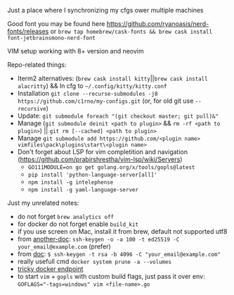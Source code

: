 Just a place where I synchronizing my cfgs ower multiple machines

Good font you may be found here https://github.com/ryanoasis/nerd-fonts/releases
 or `brew tap homebrew/cask-fonts && brew cask install font-jetbrainsmono-nerd-font`

VIM setup working with 8+ version and neovim

Repo-related things:
- Iterm2 alternatives: (`brew cask install kitty`||`brew cask install alacritty`) && ln cfg to `~/.config/kitty/kitty.conf`
- Installation `git clone --recurse-submodules -j8 https://github.com/c1rno/my-configs.git`
  (or, for old git use `--recursive`)
- Update: `git submodule foreach "(git checkout master; git pull)&"`
- Manage (`git submodule deinit <path to plugin>` && `rm -rf <path to plugin>`) ||
  `git rm [--cached] <path to plugin>`
- Manage `git submodule add https://github.com/<plugin name> vimfiles\pack\plugins\start\<plugin name>`
- Don't forget about LSP for vim completition and navigation (https://github.com/prabirshrestha/vim-lsp/wiki/Servers)
  - `GO111MODULE=on go get golang.org/x/tools/gopls@latest`
  - `pip install 'python-language-server[all]'`
  - `npm install -g intelephense`
  - `npm install -g yaml-language-server`

Just my unrelated notes:
- do not forget `brew analytics off`
- for docker do not forget enable `build_kit`
- if you use screen on Mac, install it from brew, default not supported utf8
- from [another-doc](https://medium.com/risan/upgrade-your-ssh-key-to-ed25519-c6e8d60d3c54):
  `ssh-keygen -o -a 100 -t ed25519 -C your_email@example.com` (prefer)
- from [doc](https://help.github.com/en/articles/generating-a-new-ssh-key-and-adding-it-to-the-ssh-agent):
  `$ ssh-keygen -t rsa -b 4096 -C "your_email@example.com"`
- really usefull cmd `docker system prune -a --volumes`
- [tricky docker endpoint](https://github.com/bufferings/docker-access-host/blob/master/docker-entrypoint.sh)
- to start `vim` + `gopls` with custom build flags, just pass it over env:
  `GOFLAGS="-tags=windows" vim <file-name>.go`

